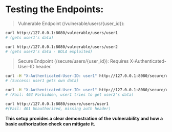# Testing the Endpoints:

> Vulnerable Endpoint (/vulnerable/users/{user_id}):

```bash
curl http://127.0.0.1:8080/vulnerable/users/user1
# (gets user1's data)
```

```bash
curl http://127.0.0.1:8080/vulnerable/users/user2 
# (gets user2's data - BOLA exploited)
```

> Secure Endpoint (/secure/users/{user_id}):
> Requires X-Authenticated-User-ID header.

```bash
curl -H "X-Authenticated-User-ID: user1" http://127.0.0.1:8080/secure/users/user1 
# (Success: user1 gets own data)

curl -H "X-Authenticated-User-ID: user1" http://127.0.0.1:8080/secure/users/user2 
# (Fail: 403 Forbidden, user1 tries to get user2's data)

curl http://127.0.0.1:8080/secure/users/user1 
#(Fail: 401 Unauthorized, missing auth header)
```

__This setup provides a clear demonstration of the vulnerability and how a basic authorization check can mitigate it.__